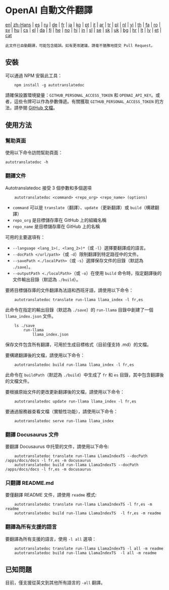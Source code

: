 
# OpenAI 自動文件翻譯

[en](../README.md)| [zh-Hans](/i18n/README_zh-Hans.md) | [es](/i18n/README_es.md) | [ru](/i18n/README_ru.md) | [de](/i18n/README_de.md) | [fr](/i18n/README_fr.md) | [ja](/i18n/README_ja.md) | [ko](/i18n/README_ko.md) | [pt](/i18n/README_pt.md) | [it](/i18n/README_it.md) | [ar](/i18n/README_ar.md) | [tr](/i18n/README_tr.md) | [pl](/i18n/README_pl.md) | [nl](/i18n/README_nl.md) | [vi](/i18n/README_vi.md) | [th](/i18n/README_th.md) | [fa](/i18n/README_fa.md) | [ro](/i18n/README_ro.md) | [sv](/i18n/README_sv.md) | [hu](/i18n/README_hu.md) | [cs](/i18n/README_cs.md) | [el](/i18n/README_el.md) | [da](/i18n/README_da.md) | [fi](/i18n/README_fi.md) | [he](/i18n/README_he.md) | [no](/i18n/README_no.md) | [hi](/i18n/README_hi.md) | [in](/i18n/README_in.md) | [sl](/i18n/README_sl.md) | [se](/i18n/README_se.md) | [sk](/i18n/README_sk.md) | [uk](/i18n/README_uk.md) | [bg](/i18n/README_bg.md) | [hr](/i18n/README_hr.md) | [lt](/i18n/README_lt.md) | [lv](/i18n/README_lv.md) | [et](/i18n/README_et.md) | [cat](/i18n/README_cat.md) 

```此文件已自動翻譯，可能包含錯誤。如有更改建議，請毫不猶豫地提交 Pull Request。```


## 安裝

可以通過 NPM 安裝此工具：

```
    npm install -g autotranslatedoc
```

請確保設置環境變量：`GITHUB_PERSONAL_ACCESS_TOKEN` 和 `OPENAI_API_KEY`。或者，這些令牌可以作為參數傳遞。有關獲取 `GITHUB_PERSONAL_ACCESS_TOKEN` 的方法，請參閱 [GitHub 文檔](https://docs.github.com/en/github/authenticating-to-github/creating-a-personal-access-token)。
## 使用方法

### 幫助頁面
使用以下命令訪問幫助頁面：
```
autotranslatedoc -h
```
### 翻譯文件

Autotranslatedoc 接受 3 個參數和多個選項

```
    autotranslatedoc <command> <repo_org> <repo_name> (options)
```

- ```command``` 可以是 ```translate```（翻譯）、```update```（更新翻譯）或 ```build```（構建翻譯）
- ```repo_org``` 是目標儲存庫在 GitHub 上的組織名稱
- ```repo_name``` 是目標儲存庫在 GitHub 上的名稱

可用的主要選項有：

- ```--language <lang_1>(, <lang_2>)*```（或 ```-l```）選擇要翻譯成的語言。
- ```--docPath </url/path>```（或 ```-d```）限制翻譯到特定路徑中的文件。
- ```--savePath <./localPath>```（或 ```-s```）選擇保存文件的目錄（默認為 ```./save```）。
- ```--outputPath <./localPath>```（或 ```-o```）在使用 ```build``` 命令時，指定翻譯後的文件輸出目錄（默認為 ```./build```）。

要將目標儲存庫的文件翻譯為法語和西班牙語，請使用以下命令：

```
    autotranslatedoc translate run-llama llama_index -l fr,es
```

此命令在指定的輸出目錄（默認為 ```./save```）的 ```run-llama``` 目錄中創建了一個 ```llama_index.json``` 文件。

```
    ls ./save
        run-llama
            llama_index.json 
```

保存文件包含所有翻譯，可用於生成目標格式（目前僅支持 .md）的文檔。

要構建翻譯後的文檔，請使用以下命令：

```
    autotranslatedoc build run-llama llama_index -l fr,es
```

此命令在 ```buildPath```（默認為 ```./build```）中生成了 ```fr``` 和 ```es``` 目錄，其中包含翻譯後的文檔文件。

要根據原始文件的更改更新翻譯後的文檔，請使用以下命令：

```
    autotranslatedoc update run-llama llama_index -l fr,es
```

要通過服務器查看文檔（實驗性功能），請使用以下命令：

```
    autotranslatedoc serve run-llama llama_index
```
### 翻譯 Docusaurus 文件

要翻譯 Docusaurus 中托管的文件，請使用以下命令:

```
    autotranslatedoc translate run-llama LlamaIndexTS --docPath /apps/docs/docs -l fr,es -m docusaurus
    autotranslatedoc build run-llama LlamaIndexTS --docPath /apps/docs/docs -l fr,es -m docusaurus
```
### 只翻譯 README.md

要僅翻譯 README 文件，請使用 `readme` 模式:

```
    autotranslatedoc translate run-llama LlamaIndexTS -l fr,es -m readme
    autotranslatedoc build run-llama LlamaIndexTS  -l fr,es -m readme
```
### 翻譯為所有支援的語言

要翻譯為所有支援的語言，使用 `-l all` 選項：

```
    autotranslatedoc translate run-llama LlamaIndexTS -l all -m readme
    autotranslatedoc build run-llama LlamaIndexTS  -l all -m readme
```
## 已知問題

目前，僅支援從英文到其他所有語言的 `-all` 翻譯。
